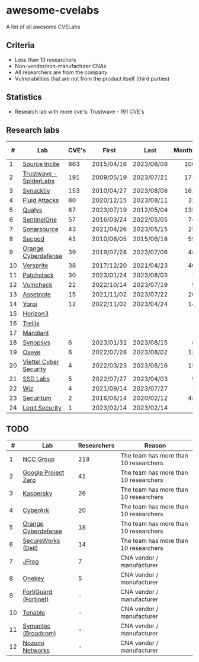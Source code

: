 # awesome-cvelabs

A list of all awesome CVELabs

## Criteria

* Less than 10 researchers
* Non-vendor/non-manufacturer CNAs
* All researchers are from the company
* Vulnerabilities that are not from the product itself (third parties)

## Statistics

* Research lab with more cve's: Trustwave - 191 CVE's

## Research labs

| #  | Lab                                                | CVE's | First       | Last       | Months | Productivity (per month) | Vendors | Concentration | Inactivity |
|----|----------------------------------------------------|-------|-------------|------------| --: | --: |  --: |  --: |  --: |
| 1  | [Source Incite](https://srcincite.io/advisories/) | 863   | 2015/04/16  | 2023/08/08 | 100    | 8.6                      | 65      | 13.2         | 0          |
| 2  | [Trustwave - SpiderLabs](https://www.trustwave.com/en-us/resources/security-resources/security-advisories/) | 191   | 2009/05/19  | 2023/07/21 | 171    | 1.12                     | 63      | -            | -          |
| 3  | [Synacktiv](https://www.synacktiv.com/en/advisories) | 153   | 2010/04/27  | 2023/08/08 | 161    | 0.9                      | 52      | 2.9          | 0          |
| 4  | [Fluid Attacks](https://fluidattacks.com/advisories/) | 80    | 2020/12/15  | 2023/08/11 | 32     | 2.5                      | 53      | -            | -          |
| 5  | [Qualys](https://www.qualys.com/research/security-advisories/) | 67    | 2023/07/19  | 2012/05/04 | 135    | 0.5                      | 41      | -            | -          |
| 6  | [SentinelOne](https://www.sentinelone.com/labs/our-cves/) | 57    | 2016/03/24  | 2022/05/05 | 74     | 0.8                      | 25      | -            | -          |
| 7  | [Sonarsource](https://www.sonarsource.com/)      | 43    | 2021/04/26  | 2023/05/15 | 25     | 1.7                      | -       | -            | -          |
| 8  | [Secpod](https://www.secpod.com/)                 | 41    | 2010/08/05  | 2015/06/18 | 59     | 0.7                      | -       | -            | -          |
| 9  | [Orange Cyberdefense](https://www.orangecyberdefense.com) | 39    | 2019/07/28  | 2023/07/06 | 48     | 0.8                      | 29      | -            | -          |
| 10 | [Versprite](https://versprite.com/)               | 38    | 2017/12/20  | 2021/04/23 | 40     | 0.9                      | 29      | -            | -          |
| 11 | [Patchstack](https://patchstack.com/)             | 30    | 2023/01/24  | 2023/08/03 | 7      | 4.3                      | -       | -            | -          |
| 12 | [Vulncheck](https://vulncheck.com/)              | 22    | 2022/10/14  | 2023/07/19 | 9      | 2.4                      | 16      | -            | -          |
| 13 | [Assetnote](https://www.assetnote.io/)            | 15    | 2021/11/02  | 2023/07/22 | 20     | 0.7                      | 14      | -            | -          |
| 14 | [Yoroi](https://yoroi.company/research/)          | 12    | 2022/11/02  | 2023/04/24 | 14     | 0.8                      | 3       | -            | -          |
| 15 | [Horizon3](https://www.horizon3.ai/)             |       |             |            |        |                          |         | -            | -          |
| 16 | [Trellix](https://www.trellix.com/)              |       |             |            |        |                          |         | -            | -          |
| 17 | [Mandiant](https://www.mandiant.com/)            |       |             |            |        |                          |         | -            | -          |
| 18 | [Synopsys](https://www.synopsys.com/blogs/software-security/tag/cybersecurity-research-center/) | 6     | 2023/01/31  | 2023/08/15 | 8      | 0.9                      | 5       | -            | -          |
| 19 | [Oxeye](https://www.oxeye.io/resources-category/research) | 6     | 2022/07/28  | 2023/08/02 | 13     | 0.7                      | 4       | -            | -          |
| 20 | [Viettel Cyber Security](https://blog.viettelcybersecurity.com/tag/researches/) | 4     | 2022/03/23  | 2023/06/16 | 15     | 0.3                      | 4       | -            | -          |
| 21 | [SSD Labs](https://ssd-disclosure.com/advisories/) | 5     | 2022/07/27  | 2023/04/03 | 9      | 0.3                      | 3       | -            | -          |
| 22 | [Wiz](https://www.wiz.io/blog/tag/research)      | 4     | 2021/09/14  | 2023/07/27 | 1      | 2.0                      | 2       | -            | -          |
| 23 | [Securitum](https://research.securitum.com/)     | 2     | 2016/06/14  | 2020/02/12 | 44     | 0.05                     | 2       | -            | -          |
| 24 | [Legit Security](https://www.legitsecurity.com/) | 1     | 2023/02/14  | 2023/02/14 | 1      | 1.0                      | 1       | -            | -          |

## TODO

| #  | Lab                                                   | Researchers | Reason                                |
|----|-------------------------------------------------------|-------------|---------------------------------------|
| 1  | [NCC Group](https://research.nccgroup.com/category/technical-advisories/) | 218         | The team has more than 10 researchers |
| 2  | [Google Project Zero](https://googleprojectzero.blogspot.com/)                    | 41          | The team has more than 10 researchers |
| 3  | [Kaspersky](https://www.kaspersky.com/about/team/great)                            | 26          | The team has more than 10 researchers |
| 4  | [CyberArk](https://labs.cyberark.com/cyberark-labs-security-advisories/)            | 20          | The team has more than 10 researchers |
| 5  | [Orange Cyberdefense](https://www.orangecyberdefense.com)                          | 18          | The team has more than 10 researchers |
| 6  | [SecureWorks (Dell)](https://www.secureworks.com/research/#resource-type=Advisory)  | 14          | The team has more than 10 researchers |
| 7  | [JFrog](https://research.jfrog.com/)                                               | 7           | CNA vendor / manufacturer            |
| 8  | [Onekey](https://onekey.com/research/)                                             | 5           | CNA vendor / manufacturer            |
| 9  | [FortiGuard (Fortinet)](https://www.fortiguard.com/zeroday)                        | -           | CNA vendor / manufacturer            |
| 10 | [Tenable](https://www.tenable.com/security/research)                               | -           | CNA vendor / manufacturer            |
| 11 | [Symantec (Broadcom)](https://support.broadcom.com/web/ecx/security-advisory)      | -           | CNA vendor / manufacturer            |
| 12 | [Nozomi Networks](https://www.nozominetworks.com/)                                | -           | CNA vendor / manufacturer            |
